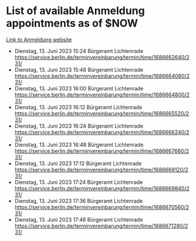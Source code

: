 # List of available Anmeldung appointments as of $NOW
[Link to Anmeldung website](https://service.berlin.de/terminvereinbarung/termin/tag.php?termin=1&anliegen[]=120686&dienstleisterlist=122210,122217,327316,122219,327312,122227,327314,122231,327346,122243,327348,122254,122252,329742,122260,329745,122262,329748,122271,327278,122273,327274,122277,327276,330436,122280,327294,122282,327290,122284,327292,122291,327270,122285,327266,122286,327264,122296,327268,150230,329760,122297,327286,122294,327284,122312,329763,122314,329775,122304,327330,122311,327334,122309,327332,317869,122281,327352,122279,329772,122283,122276,327324,122274,327326,122267,329766,122246,327318,122251,327320,122257,327322,122208,327298,122226,327300&herkunft=http%3A%2F%2Fservice.berlin.de%2Fdienstleistung%2F120686%2F)
- Dienstag, 13. Juni 2023 15:24 Bürgeramt Lichtenrade https://service.berlin.de/terminvereinbarung/termin/time/1686662640/231/
- Dienstag, 13. Juni 2023 15:48 Bürgeramt Lichtenrade https://service.berlin.de/terminvereinbarung/termin/time/1686664080/231/
- Dienstag, 13. Juni 2023 16:00 Bürgeramt Lichtenrade https://service.berlin.de/terminvereinbarung/termin/time/1686664800/231/
- Dienstag, 13. Juni 2023 16:12 Bürgeramt Lichtenrade https://service.berlin.de/terminvereinbarung/termin/time/1686665520/231/
- Dienstag, 13. Juni 2023 16:24 Bürgeramt Lichtenrade https://service.berlin.de/terminvereinbarung/termin/time/1686666240/231/
- Dienstag, 13. Juni 2023 16:48 Bürgeramt Lichtenrade https://service.berlin.de/terminvereinbarung/termin/time/1686667680/231/
- Dienstag, 13. Juni 2023 17:12 Bürgeramt Lichtenrade https://service.berlin.de/terminvereinbarung/termin/time/1686669120/231/
- Dienstag, 13. Juni 2023 17:24 Bürgeramt Lichtenrade https://service.berlin.de/terminvereinbarung/termin/time/1686669840/231/
- Dienstag, 13. Juni 2023 17:36 Bürgeramt Lichtenrade https://service.berlin.de/terminvereinbarung/termin/time/1686670560/231/
- Dienstag, 13. Juni 2023 17:48 Bürgeramt Lichtenrade https://service.berlin.de/terminvereinbarung/termin/time/1686671280/231/
